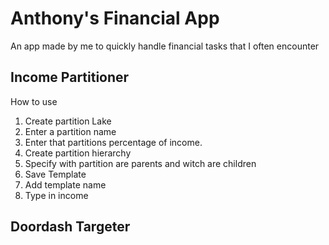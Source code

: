 # Anthony's Financial App

An app made by me to quickly handle financial tasks that I often encounter

## Income Partitioner

How to use

1. Create partition Lake
2. Enter a partition name
3. Enter that partitions percentage of income.
4. Create partition hierarchy
5. Specify with partition are parents and witch are children
6. Save Template
7. Add template name
8. Type in income

## Doordash Targeter

